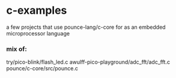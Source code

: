 # c-examples
a few projects that use pounce-lang/c-core for as an embedded microprocessor language



### mix of:
try/pico-blink/flash_led.c
awulff-pico-playground/adc_fft/adc_fft.c
pounce/c-core/src/pounce.c



